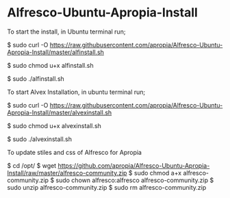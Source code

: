 # Alfresco-Ubuntu-Apropia-Install

To start the install, in Ubuntu terminal run;

$ sudo curl -O https://raw.githubusercontent.com/apropia/Alfresco-Ubuntu-Apropia-Install/master/alfinstall.sh

$ sudo chmod u+x alfinstall.sh

$ sudo ./alfinstall.sh


To start Alvex Installation, in ubuntu terminal run;

$ sudo curl -O https://raw.githubusercontent.com/apropia/Alfresco-Ubuntu-Apropia-Install/master/alvexinstall.sh

$ sudo chmod u+x alvexinstall.sh

$ sudo ./alvexinstall.sh


To update stiles and css of Alfresco for Apropia

$ cd /opt/
$ wget https://github.com/apropia/Alfresco-Ubuntu-Apropia-Install/raw/master/alfresco-community.zip
$ sudo chmod a+x alfresco-community.zip
$ sudo chown alfresco:alfresco alfresco-community.zip
$ sudo unzip alfresco-community.zip
$ sudo rm alfresco-community.zip


